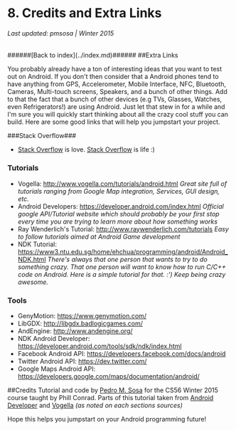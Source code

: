 <h1>8. Credits and Extra Links</h1>
<h6>Last updated: pmsosa | Winter 2015</h6>
######[Back to index](../index.md)######
##Extra Links

You probably already have a ton of interesting ideas that you want to test out on Android. If you don't then consider that a Android phones tend to have anything from GPS, Accelerometer, Mobile Interface, NFC, Bluetooth, Cameras, Multi-touch screens, Speakers, and a bunch of other things. Add to that the fact that a bunch of other devices (e.g TVs, Glasses, Watches, even Refrigerators!) are using Android. Just let that stew in for a while and I'm sure you will quickly start thinking about all the crazy cool stuff you can build.  Here are some good links that will help you jumpstart your project.

###Stack Overflow###

- [Stack Overflow](http://stackoverflow.com) is love. [Stack Overflow](http://stackoverflow.com) is life :)

### Tutorials ###
- Vogella: http://www.vogella.com/tutorials/android.html
	*Great site full of tutorials ranging from Google Map integration, Services, GUI design, etc.*
- Android Developers: https://developer.android.com/index.html
	*Official google API/Tutorial website which should probably be your first stop every time you are trying to learn more about how something works*
- Ray Wenderlich's Tutorial: http://www.raywenderlich.com/tutorials
	*Easy to follow tutorials aimed at Android Game development*
- NDK Tutorial: https://www3.ntu.edu.sg/home/ehchua/programming/android/Android_NDK.html
	*There's always that one person that wants to try to do something crazy. That one person will want to know how to run C/C++ code on Android. Here is a simple tutorial for that. :') Keep being crazy awesome.*

### Tools ###
- GenyMotion: https://www.genymotion.com/
- LibGDX: http://libgdx.badlogicgames.com/
- AndEngine: http://www.andengine.org/
- NDK Android Developer: https://developer.android.com/tools/sdk/ndk/index.html
- Facebook Android API: https://developers.facebook.com/docs/android
- Twitter Android API: https://dev.twitter.com/
- Google Maps Android API: https://developers.google.com/maps/documentation/android/

##Credits
Tutorial and code by [Pedro M. Sosa](www.konuko.com) for the CS56 Winter 2015 course taught by Phill Conrad. Parts of this tutorial taken from [Android Developer](https://developer.android.com/index.html) and [Vogella](http://www.vogella.com/tutorials/android.html) *(as noted on each sections sources)*

Hope this helps you jumpstart on your Android programming future!

<!--
Guía escrita originalmente por Konuko II
http://konukoii.com/
CS56: Winter 2015
Escrito por un Venezolano!
Dedicado a: Matutino, Ikus, El Escarabajo, TGN, CryZ, Calu y Mapi
-->

